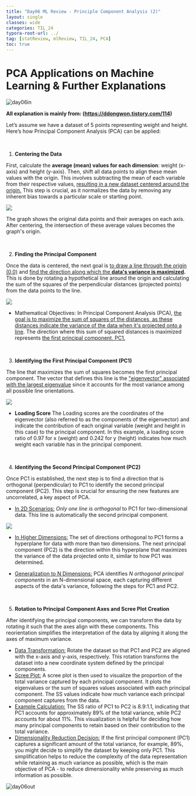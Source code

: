 ```yaml
---
title: "Day06 ML Review - Principle Component Analysis (2)"
layout: single
classes: wide
categories: TIL_24
typora-root-url: ../
tag: [statReview, mlReview, TIL_24, PCA]
toc: true
---
```


# PCA Applications on Machine Learning & Further Explanations

<img src="/blog/images/2024-05-21-TIL24_Day6/JPEG image-78DE4E8ECAE9-1.jpeg" alt="day06in">

<br>

**All explanation is mainly from: (https://ddongwon.tistory.com/114)**

Let’s assume we have a dataset of 5 points representing weight and height. Here’s how Principal Component Analysis (PCA) can be applied: 

<br>

1) **Centering the Data**

First, calculate the **average (mean) values for each dimension**: weight (x-axis) and height (y-axis). Then, shift all data points to align these mean values with the origin. This involves subtracting the mean of each variable from their respective values, <u>resulting in a new dataset centered around the origin.</u> This step is crucial, as it normalizes the data by removing any inherent bias towards a particular scale or starting point.

<img src="/blog/images/2024-05-21-TIL24_Day6/image-20240608104942727.png">

<Br>

The graph shows the original data points and their averages on each axis. After centering, the intersection of these average values becomes the graph's origin.

<br>

2) **Finding the Principal Component**

Once the data is centered, the next goal is <u>to draw a line through the origin (0,0)</u> and <u>find the direction along which the **data's variance is maximized</u>.** This is done by rotating a hypothetical line around the origin and calculating the sum of the squares of the perpendicular distances (projected points) from the data points to the line. 

<img src="/blog/images/2024-05-21-TIL24_Day6/image-20240608111829448.png">



- Mathematical Objectives:
  In Principal Component Analysis (PCA), <u>the goal is to maximize the sum of squares of the distances, as these distances indicate the variance of the data when it's projected onto a line</u>. The direction where this sum of squared distances is maximized represents <u>the first principal component, PC1.</u>

<br>

3) **Identifying the First Principal Component (PC1)**

The line that maximizes the sum of squares becomes the first principal component. The vector that defines this line is the <u>"eigenvector" associated with the largest eigenvalue</u> since it accounts for the most variance among all possible line orientations.



<img src="/blog/images/2024-05-21-TIL24_Day6/image-20240608113016317.png">



* **Loading Score**
  The Loading scores are the coordinates of the eigenvector (also referred to as the components of the eigenvector) and indicate the contribution of each original variable (weight and height in this case) to the principal component. In this example, a loading score ratio of 0.97 for x (weight) and 0.242 for y (height) indicates how much weight each variable has in the principal component. 

<br>

4) **Identifying the Second Principal Component (PC2)**

Once PC1 is established, the next step is to find a direction that is orthogonal (perpendicular) to PC1 to identify the second principal component (PC2). This step is crucial for ensuring the new features are uncorrelated, a key aspect of PCA. <br>

- <u>In 2D Scenarios:</u>
  *Only one line is orthogonal* to PC1 for two-dimensional data. This line is automatically the second principal component. 

<img src="/blog/images/2024-05-21-TIL24_Day6/image-20240608120706940.png">



- <u>In Higher Dimensions:</u>
  The set of directions orthogonal to PC1 forms a hyperplane for data with more than two dimensions. The next principal component (PC2) is the direction within this hyperplane that maximizes the variance of the data projected onto it, similar to how PC1 was determined. 

- <u>Generalization to N Dimensions:</u>
  PCA identifies *N orthogonal principal components* in an N-dimensional space, each capturing different aspects of the data's variance, following the steps for PC1 and PC2.

<br>

5) **Rotation to Principal Component Axes and Scree Plot Creation**

After identifying the principal components, we can transform the data by rotating it such that the axes align with these components. This reorientation simplifies the interpretation of the data by aligning it along the axes of maximum variance.

- <u>Data Transformation:</u>
  Rotate the dataset so that PC1 and PC2 are aligned with the x-axis and y-axis, respectively. This rotation transforms the dataset into a new coordinate system defined by the principal components.
- <u>Scree Plot:</u>
  A scree plot is then used to visualize the proportion of the total variance captured by each principal component. It plots the eigenvalues or the sum of squares values associated with each principal component. The SS values indicate how much variance each principal component captures from the data.
- <u>Example Calculation:</u>
  The SS ratio of PC1 to PC2 is 8.9:1.1, indicating that PC1 accounts for approximately 89% of the total variance, while PC2 accounts for about 11%. This visualization is helpful for deciding how many principal components to retain based on their contribution to the total variance.
- <u>Dimensionality Reduction Decision:</u>
  If the first principal component (PC1) captures a significant amount of the total variance, for example, 89%, you might decide to simplify the dataset by keeping only PC1. This simplification helps to reduce the complexity of the data representation while retaining as much variance as possible, which is the main objective of PCA - to reduce dimensionality while preserving as much information as possible.









<img src="/blog/images/2024-05-21-TIL24_Day6/300269DC-C52D-4DF7-8220-F804837186C3.jpeg" alt="day06out">

